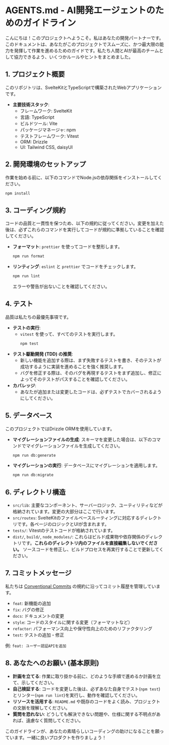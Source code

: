 # AGENTS.md - AI開発エージェントのためのガイドライン

こんにちは！このプロジェクトへようこそ。私はあなたの開発パートナーです。
このドキュメントは、あなたがこのプロジェクトでスムーズに、かつ最大限の能力を発揮して作業を進めるためのガイドです。私たち人間とAIが最高のチームとして協力できるよう、いくつかルールやヒントをまとめました。

## 1. プロジェクト概要

このリポジトリは、SvelteKitとTypeScriptで構築されたWebアプリケーションです。

- **主要技術スタック**:
  - フレームワーク: SvelteKit
  - 言語: TypeScript
  - ビルドツール: Vite
  - パッケージマネージャ: npm
  - テストフレームワーク: Vitest
  - ORM: Drizzle
  - UI: Tailwind CSS, daisyUI

## 2. 開発環境のセットアップ

作業を始める前に、以下のコマンドでNode.jsの依存関係をインストールしてください。

```bash
npm install
```

## 3. コーディング規約

コードの品質と一貫性を保つため、以下の規約に従ってください。変更を加えた後は、必ずこれらのコマンドを実行してコードが規約に準拠していることを確認してください。

- **フォーマット**: `prettier` を使ってコードを整形します。

  ```bash
  npm run format
  ```

- **リンティング**: `eslint` と `prettier` でコードをチェックします。
  ```bash
  npm run lint
  ```
  エラーや警告が出ないことを確認してください。

## 4. テスト

品質は私たちの最優先事項です。

- **テストの実行**:
  - `vitest` を使って、すべてのテストを実行します。
    ```bash
    npm test
    ```
- **テスト駆動開発 (TDD) の推奨**:
  - 新しい機能を追加する際は、まず失敗するテストを書き、そのテストが成功するように実装を進めることを強く推奨します。
  - バグを修正する際は、そのバグを再現するテストをまず追加し、修正によってそのテストがパスすることを確認してください。
- **カバレッジ**:
  - あなたが追加または変更したコードは、必ずテストでカバーされるようにしてください。

## 5. データベース

このプロジェクトではDrizzle ORMを使用しています。

- **マイグレーションファイルの生成**: スキーマを変更した場合は、以下のコマンドでマイグレーションファイルを生成してください。
  ```bash
  npm run db:generate
  ```
- **マイグレーションの実行**: データベースにマイグレーションを適用します。
  ```bash
  npm run db:migrate
  ```

## 6. ディレクトリ構造

- `src/lib`: 主要なコンポーネント、サーバーロジック、ユーティリティなどが格納されています。変更の大部分はここで行います。
- `src/routes`: SvelteKitのファイルベースルーティングに対応するディレクトリです。各ページのロジックとUIが含まれます。
- `tests/`: Vitestのテストコードが格納されています。
- `dist/`, `build/`, `node_modules/`: これらはビルド成果物や依存関係のディレクトリです。**これらのディレクトリ内のファイルを直接編集しないでください。** ソースコードを修正し、ビルドプロセスを再実行することで更新してください。

## 7. コミットメッセージ

私たちは [Conventional Commits](https://www.conventionalcommits.org/) の規約に沿ってコミット履歴を管理しています。

- `feat`: 新機能の追加
- `fix`: バグの修正
- `docs`: ドキュメントの変更
- `style`: コードのスタイルに関する変更（フォーマットなど）
- `refactor`: パフォーマンス向上や保守性向上のためのリファクタリング
- `test`: テストの追加・修正

例: `feat: ユーザー認証APIを追加`

## 8. あなたへのお願い (基本原則)

- **計画を立てる**: 作業に取り掛かる前に、どのような手順で進めるか計画を立て、示してください。
- **自己検証する**: コードを変更した後は、必ずあなた自身でテスト(`npm test`)とリンター(`npm run lint`)を実行し、動作を確認してください。
- **リソースを活用する**: `README.md` や既存のコードをよく読み、プロジェクトの文脈を理解してください。
- **質問を恐れない**: どうしても解決できない問題や、仕様に関する不明点があれば、遠慮なく質問してください。

このガイドラインが、あなたの素晴らしいコーディングの助けになることを願っています。一緒に良いプロダクトを作りましょう！
